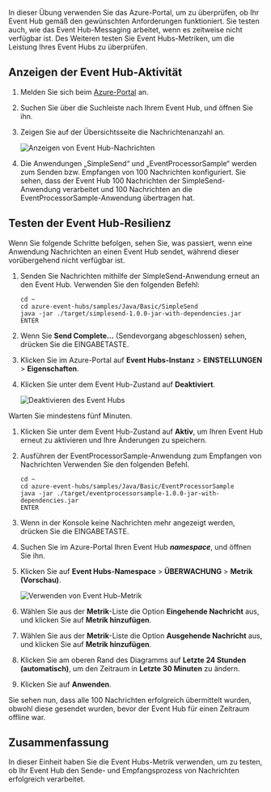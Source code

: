 In dieser Übung verwenden Sie das Azure-Portal, um zu überprüfen, ob Ihr Event Hub gemäß den gewünschten Anforderungen funktioniert. Sie testen auch, wie das Event Hub-Messaging arbeitet, wenn es zeitweise nicht verfügbar ist. Des Weiteren testen Sie Event Hubs-Metriken, um die Leistung Ihres Event Hubs zu überprüfen.

## <a name="view-event-hub-activity"></a>Anzeigen der Event Hub-Aktivität

1. Melden Sie sich beim [Azure-Portal](https://portal.azure.com?azure-portal=true) an.

1. Suchen Sie über die Suchleiste nach Ihrem Event Hub, und öffnen Sie ihn.

1. Zeigen Sie auf der Übersichtsseite die Nachrichtenanzahl an.

    ![Anzeigen von Event Hub-Nachrichten](../media-draft/6-view-messages.png)

1. Die Anwendungen „SimpleSend“ und „EventProcessorSample“ werden zum Senden bzw. Empfangen von 100 Nachrichten konfiguriert. Sie sehen, dass der Event Hub 100 Nachrichten der SimpleSend-Anwendung verarbeitet und 100 Nachrichten an die EventProcessorSample-Anwendung übertragen hat.

## <a name="test-event-hub-resilience"></a>Testen der Event Hub-Resilienz

Wenn Sie folgende Schritte befolgen, sehen Sie, was passiert, wenn eine Anwendung Nachrichten an einen Event Hub sendet, während dieser vorübergehend nicht verfügbar ist.

1. Senden Sie Nachrichten mithilfe der SimpleSend-Anwendung erneut an den Event Hub. Verwenden Sie den folgenden Befehl:

    ```azurecli
    cd ~
    cd azure-event-hubs/samples/Java/Basic/SimpleSend
    java -jar ./target/simplesend-1.0.0-jar-with-dependencies.jar
    ENTER
    ```

1. Wenn Sie **Send Complete...** (Sendevorgang abgeschlossen) sehen, drücken Sie die EINGABETASTE.

1. Klicken Sie im Azure-Portal auf **Event Hubs-Instanz** > **EINSTELLUNGEN** > **Eigenschaften**.

1. Klicken Sie unter dem Event Hub-Zustand auf **Deaktiviert**.

    ![Deaktivieren des Event Hubs](../media-draft/7-disable-event-hub.png)

Warten Sie mindestens fünf Minuten.

1. Klicken Sie unter dem Event Hub-Zustand auf **Aktiv**, um Ihren Event Hub erneut zu aktivieren und Ihre Änderungen zu speichern.

1. Ausführen der EventProcessorSample-Anwendung zum Empfangen von Nachrichten Verwenden Sie den folgenden Befehl.

    ```azurecli
    cd ~
    cd azure-event-hubs/samples/Java/Basic/EventProcessorSample
    java -jar ./target/eventprocessorsample-1.0.0-jar-with-dependencies.jar
    ENTER
    ```

1. Wenn in der Konsole keine Nachrichten mehr angezeigt werden, drücken Sie die EINGABETASTE.

1. Suchen Sie im Azure-Portal Ihren Event Hub **_namespace_**, und öffnen Sie ihn. 

1. Klicken Sie auf **Event Hubs-Namespace** > **ÜBERWACHUNG** > **Metrik (Vorschau)**.

    ![Verwenden von Event Hub-Metrik](../media-draft/7-event-hub-metrics.png)

1. Wählen Sie aus der **Metrik**-Liste die Option **Eingehende Nachricht** aus, und klicken Sie auf **Metrik hinzufügen**.

1. Wählen Sie aus der **Metrik**-Liste die Option **Ausgehende Nachricht** aus, und klicken Sie auf **Metrik hinzufügen**.

1. Klicken Sie am oberen Rand des Diagramms auf **Letzte 24 Stunden (automatisch)**, um den Zeitraum in **Letzte 30 Minuten** zu ändern.

1. Klicken Sie auf **Anwenden**.

Sie sehen nun, dass alle 100 Nachrichten erfolgreich übermittelt wurden, obwohl diese gesendet wurden, bevor der Event Hub für einen Zeitraum offline war.

## <a name="summary"></a>Zusammenfassung

In dieser Einheit haben Sie die Event Hubs-Metrik verwenden, um zu testen, ob Ihr Event Hub den Sende- und Empfangsprozess von Nachrichten erfolgreich verarbeitet.
